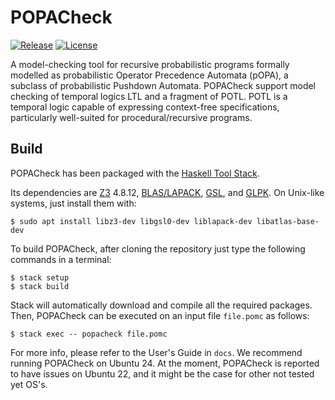 # POPACheck
[![Release](https://img.shields.io/github/v/release/michiari/POMC?include_prereleases)](https://github.com/michiari/POMC/releases)
[![License](https://img.shields.io/github/license/michiari/POMC)](COPYING.md)

A model-checking tool for recursive probabilistic programs formally modelled as probabilistic Operator Precedence Automata (pOPA), a subclass of probabilistic Pushdown Automata. POPACheck support model checking of temporal logics LTL and a fragment of POTL.
POTL is a temporal logic capable of expressing context-free specifications, particularly well-suited for procedural/recursive programs.

## Build

POPACheck has been packaged with the [Haskell Tool Stack](https://www.haskellstack.org/).

Its dependencies are [Z3](https://microsoft.github.io/z3guide/z3) 4.8.12, [BLAS/LAPACK](https://www.netlib.org/lapack/), [GSL](https://www.gnu.org/software/gsl/), and [GLPK](https://www.gnu.org/software/glpk/).
On Unix-like systems, just install them with: 
```
$ sudo apt install libz3-dev libgsl0-dev liblapack-dev libatlas-base-dev

```
To build POPACheck, after cloning the repository just type the following commands in a terminal:
```
$ stack setup
$ stack build
```
Stack will automatically download and compile all the required packages.
Then, POPACheck can be executed on an input file `file.pomc` as follows:
```
$ stack exec -- popacheck file.pomc
```

For more info, please refer to the User's Guide in `docs`. We recommend running POPACheck on Ubuntu 24. At the moment, POPACheck is reported to have issues on Ubuntu 22, and it might be the case for other not tested yet OS's. 
